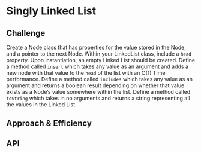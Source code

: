 # Singly Linked List
<!-- Short summary or background information -->

## Challenge
Create a Node class that has properties for the value stored in the Node, and a pointer to the next Node.
Within your LinkedList class, include a `head` property. Upon instantiation, an empty Linked List should be created.
Define a method called `insert` which takes any value as an argument and adds a new node with that value to the `head` of the list with an O(1) Time performance.
Define a method called `includes` which takes any value as an argument and returns a boolean result depending on whether that value exists as a Node’s value somewhere within the list.
Define a method called `toString` which takes in no arguments and returns a string representing all the values in the Linked List.

## Approach & Efficiency
<!-- What approach did you take? Why? What is the Big O space/time for this approach? -->

## API
<!-- Description of each method publicly available to your Linked List -->